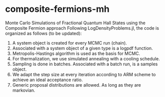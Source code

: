 # composite-fermions-mh
Monte Carlo Simulations of Fractional Quantum Hall States using the Composite Fermion approach
Following LogDensityProblems.jl, the code is organized as follows (to be updated):
1. A system object is created for every MCMC run (chain). 
2. Associated with a system object of a given type is a logpdf function. 
3. Metropolis-Hastings algorithm is used as the basis for MCMC.
4. For thermalization, we use simulated annealing with a cooling schedule.
5. Sampling is done in batches. Associated with a batch run, is a samples object. 
6. We adapt the step size at every iteration according to ARM scheme to achieve an ideal acceptance ratio.
7. Generic proposal distributions are allowed. As long as they are markovian.
